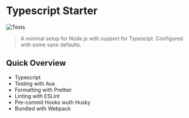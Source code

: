# Typescript Starter

![Tests](https://github.com/hawyar/typescript-starter/actions/workflows/test.yml/badge.svg)

> A minimal setup for Node.js with support for Typescipt. Configured with some sane defaults.

## Quick Overview

- Typescript
- Testing with Ava
- Formatting with Prettier
- Linting with ESLint
- Pre-commit Hooks wuth Husky
- Bundled with Webpack
